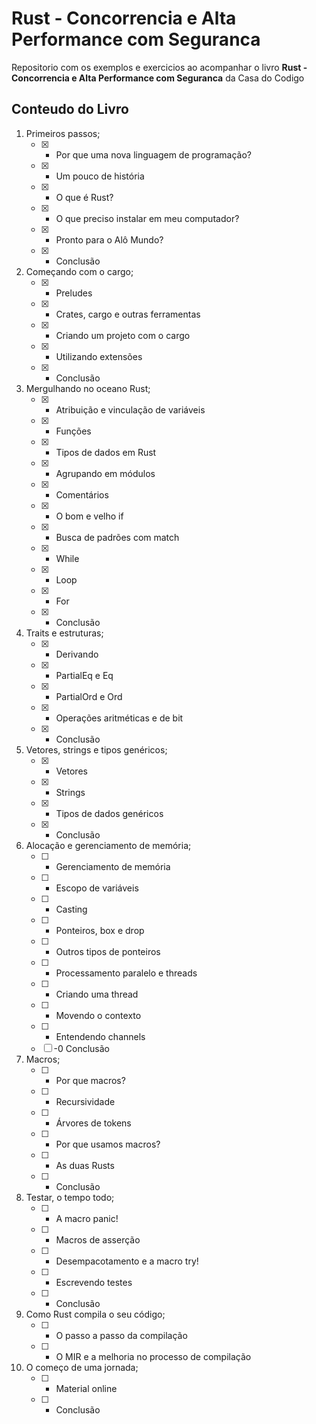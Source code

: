 # Rust - Concorrencia e Alta Performance com Seguranca 
Repositorio com os exemplos e exercicios ao acompanhar o livro **Rust - Concorrencia e Alta Performance com Seguranca** da Casa do Codigo  
   
## Conteudo do Livro 
1. Primeiros passos;
    - [x] - Por que uma nova linguagem de programação?
    - [x] - Um pouco de história
    - [x] - O que é Rust?
    - [x] - O que preciso instalar em meu computador?
    - [x] - Pronto para o Alô Mundo?
    - [x] - Conclusão
2. Começando com o cargo;
    - [x] - Preludes
    - [x] - Crates, cargo e outras ferramentas
    - [x] - Criando um projeto com o cargo
    - [x] - Utilizando extensões
    - [x] - Conclusão
3. Mergulhando no oceano Rust;
    - [x] - Atribuição e vinculação de variáveis
    - [x] - Funções
    - [x] - Tipos de dados em Rust
    - [x] - Agrupando em módulos
    - [x] - Comentários
    - [x] - O bom e velho if
    - [x] - Busca de padrões com match
    - [x] - While
    - [x] - Loop
    - [x] - For
    - [x] - Conclusão
4. Traits e estruturas;
    - [x] - Derivando
    - [x] - PartialEq e Eq
    - [x] - PartialOrd e Ord
    - [x] - Operações aritméticas e de bit
    - [x] - Conclusão
5. Vetores, strings e tipos genéricos;
    - [x] - Vetores
    - [x] - Strings
    - [x] - Tipos de dados genéricos
    - [x] - Conclusão
6. Alocação e gerenciamento de memória;
    - [ ] - Gerenciamento de memória
    - [ ] - Escopo de variáveis
    - [ ] - Casting
    - [ ] - Ponteiros, box e drop
    - [ ] - Outros tipos de ponteiros
	- [ ] - Processamento paralelo e threads
	- [ ] - Criando uma thread
	- [ ] - Movendo o contexto
	- [ ] - Entendendo channels
	- [ ] -0 Conclusão
7. Macros;
	- [ ] - Por que macros?
	- [ ] - Recursividade
	- [ ] - Árvores de tokens
	- [ ] - Por que usamos macros?
	- [ ] - As duas Rusts
	- [ ] - Conclusão
8. Testar, o tempo todo;
	- [ ] - A macro panic!
	- [ ] - Macros de asserção
	- [ ] - Desempacotamento e a macro try!
	- [ ] - Escrevendo testes
	- [ ] - Conclusão
9. Como Rust compila o seu código;
	- [ ] - O passo a passo da compilação
	- [ ] - O MIR e a melhoria no processo de compilação
10. O começo de uma jornada;
	- [ ] - Material online
	- [ ] - Conclusão
  
